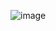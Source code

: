 ![image](https://github.com/remcostoeten/nextjs-drizzle-crud-w-images-tfw-no-relation-ship-sad-pepe/assets/57683378/781d7086-18af-41ef-aa35-4b2141fcdf57)
